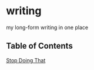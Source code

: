 writing
=======

my long-form writing in one place


Table of Contents
-----------------

[Stop Doing That](stop-doing-that.md)

